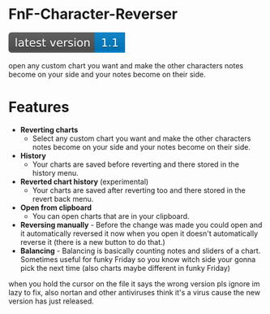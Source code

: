 # FnF-Character-Reverser
[![Latest Build](https://github.com/RewardedIvan/FnF-Character-Reverser/blob/main/github_badge.svg)](https://github.com/RewardedIvan/FnF-Character-Reverser/releases/latest)

open any custom chart you want and make the other characters notes become on your side and your notes become on their side. 

# Features

 - **Reverting charts**
	- Select any custom chart you want and make the other characters notes become on your side and your notes become on their side.
 - **History**
	- Your charts are saved before reverting and there stored in the history menu.
 - **Reverted chart history** (experimental)
	- Your charts are saved after reverting too and there stored in the revert back menu.
 - **Open from clipboard**
	- You can open charts that are in your clipboard.
 - **Reversing manually**
        - Before the change was made you could open and it automatically reversed it now when you open it doesn't automatically reverse it (there is a new button to do that.)
-  **Balancing**
        - Balancing is basically counting notes and sliders of a chart. Sometimes useful for funky Friday so you know witch side your gonna pick the next time (also charts maybe different in funky Friday)

when you hold the cursor on the file it says the wrong version pls ignore im lazy to fix, also nortan and other antiviruses think it's a virus cause the new version has just released.
